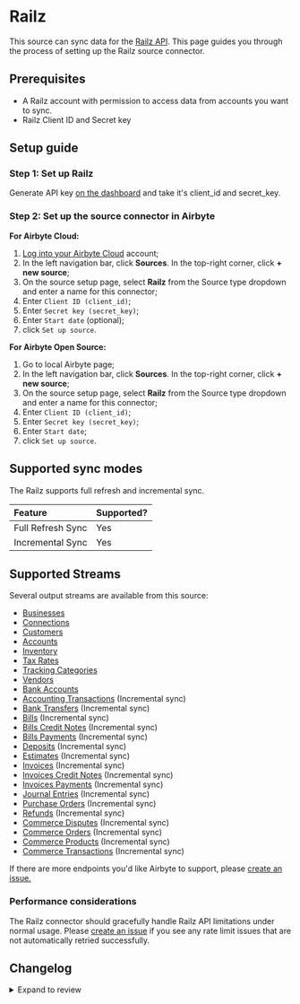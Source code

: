 # Railz

This source can sync data for the [Railz API](https://docs.railz.ai/).
This page guides you through the process of setting up the Railz source connector.

## Prerequisites

- A Railz account with permission to access data from accounts you want to sync.
- Railz Client ID and Secret key

## Setup guide

### Step 1: Set up Railz

Generate API key [on the dashboard](https://dashboard.railz.ai/developers/api-keys) and take it's client_id and secret_key.

### Step 2: Set up the source connector in Airbyte

<!-- env:cloud -->

**For Airbyte Cloud:**

1. [Log into your Airbyte Cloud](https://cloud.airbyte.com/workspaces) account;
2. In the left navigation bar, click **Sources**. In the top-right corner, click **+ new source**;
3. On the source setup page, select **Railz** from the Source type dropdown and enter a name for this connector;
4. Enter `Client ID (client_id)`;
5. Enter `Secret key (secret_key)`;
6. Enter `Start date` (optional);
7. click `Set up source`.
<!-- /env:cloud -->

<!-- env:oss -->

**For Airbyte Open Source:**

1. Go to local Airbyte page;
2. In the left navigation bar, click **Sources**. In the top-right corner, click **+ new source**;
3. On the source setup page, select **Railz** from the Source type dropdown and enter a name for this connector;
4. Enter `Client ID (client_id)`;
5. Enter `Secret key (secret_key)`;
6. Enter `Start date`;
7. click `Set up source`.
<!-- /env:oss -->

## Supported sync modes

The Railz supports full refresh and incremental sync.

| Feature           | Supported? |
| :---------------- | :--------- |
| Full Refresh Sync | Yes        |
| Incremental Sync  | Yes        |

## Supported Streams

Several output streams are available from this source:

- [Businesses](https://docs.railz.ai/reference/get-businesses)
- [Connections](https://docs.railz.ai/reference/getconnections)
- [Customers](https://docs.railz.ai/reference/getcustomers)
- [Accounts](https://docs.railz.ai/reference/getaccounts)
- [Inventory](https://docs.railz.ai/reference/getinventory)
- [Tax Rates](https://docs.railz.ai/reference/gettaxrates)
- [Tracking Categories](https://docs.railz.ai/reference/get-trackingcategories)
- [Vendors](https://docs.railz.ai/reference/getvendors)
- [Bank Accounts](https://docs.railz.ai/reference/get-bankaccounts)
- [Accounting Transactions](https://docs.railz.ai/reference/get-accountingtransactions) \(Incremental sync\)
- [Bank Transfers](https://docs.railz.ai/reference/get-banktransfers) \(Incremental sync\)
- [Bills](https://docs.railz.ai/reference/getbills) \(Incremental sync\)
- [Bills Credit Notes](https://docs.railz.ai/reference/bill-creditnotes) \(Incremental sync\)
- [Bills Payments](https://docs.railz.ai/reference/getbillspayments) \(Incremental sync\)
- [Deposits](https://docs.railz.ai/reference/get-deposits) \(Incremental sync\)
- [Estimates](https://docs.railz.ai/reference/get-estimates) \(Incremental sync\)
- [Invoices](https://docs.railz.ai/reference/getinvoices) \(Incremental sync\)
- [Invoices Credit Notes](https://docs.railz.ai/reference/get-invoice-creditnotes) \(Incremental sync\)
- [Invoices Payments](https://docs.railz.ai/reference/getinvoicespayments) \(Incremental sync\)
- [Journal Entries](https://docs.railz.ai/reference/get-journalentries) \(Incremental sync\)
- [Purchase Orders](https://docs.railz.ai/reference/get-purchaseorder) \(Incremental sync\)
- [Refunds](https://docs.railz.ai/reference/get-refund) \(Incremental sync\)
- [Commerce Disputes](https://docs.railz.ai/reference/dispute) \(Incremental sync\)
- [Commerce Orders](https://docs.railz.ai/reference/order) \(Incremental sync\)
- [Commerce Products](https://docs.railz.ai/reference/product) \(Incremental sync\)
- [Commerce Transactions](https://docs.railz.ai/reference/transactions) \(Incremental sync\)

If there are more endpoints you'd like Airbyte to support, please [create an issue.](https://github.com/airbytehq/airbyte/issues/new/choose)

### Performance considerations

The Railz connector should gracefully handle Railz API limitations under normal usage. Please [create an issue](https://github.com/airbytehq/airbyte/issues) if you see any rate limit issues that are not automatically retried successfully.

## Changelog

<details>
  <summary>Expand to review</summary>

| Version | Date       | Pull Request                                             | Subject           |
| :------ | :--------- | :------------------------------------------------------- | :---------------- |
| 0.2.12 | 2025-08-02 | [61066](https://github.com/airbytehq/airbyte/pull/61066) | Update dependencies |
| 0.2.11 | 2025-05-24 | [60560](https://github.com/airbytehq/airbyte/pull/60560) | Update dependencies |
| 0.2.10 | 2025-05-10 | [60145](https://github.com/airbytehq/airbyte/pull/60145) | Update dependencies |
| 0.2.9 | 2025-05-03 | [59502](https://github.com/airbytehq/airbyte/pull/59502) | Update dependencies |
| 0.2.8 | 2025-04-27 | [59087](https://github.com/airbytehq/airbyte/pull/59087) | Update dependencies |
| 0.2.7 | 2025-04-19 | [58477](https://github.com/airbytehq/airbyte/pull/58477) | Update dependencies |
| 0.2.6 | 2025-04-12 | [57878](https://github.com/airbytehq/airbyte/pull/57878) | Update dependencies |
| 0.2.5 | 2025-04-05 | [57324](https://github.com/airbytehq/airbyte/pull/57324) | Update dependencies |
| 0.2.4 | 2025-03-29 | [56792](https://github.com/airbytehq/airbyte/pull/56792) | Update dependencies |
| 0.2.3 | 2025-03-22 | [56177](https://github.com/airbytehq/airbyte/pull/56177) | Update dependencies |
| 0.2.2 | 2025-03-08 | [53971](https://github.com/airbytehq/airbyte/pull/53971) | Update dependencies |
| 0.2.1 | 2025-02-24 | [54164](https://github.com/airbytehq/airbyte/pull/54164) | Remove stream_state interpolation from record filter |
| 0.2.0 | 2025-02-05 | [47244](https://github.com/airbytehq/airbyte/pull/47244) | Migrate to manifest only format |
| 0.1.26 | 2025-02-01 | [52978](https://github.com/airbytehq/airbyte/pull/52978) | Update dependencies |
| 0.1.25 | 2025-01-25 | [52519](https://github.com/airbytehq/airbyte/pull/52519) | Update dependencies |
| 0.1.24 | 2025-01-18 | [51928](https://github.com/airbytehq/airbyte/pull/51928) | Update dependencies |
| 0.1.23 | 2025-01-11 | [51318](https://github.com/airbytehq/airbyte/pull/51318) | Update dependencies |
| 0.1.22 | 2025-01-04 | [50926](https://github.com/airbytehq/airbyte/pull/50926) | Update dependencies |
| 0.1.21 | 2024-12-28 | [50699](https://github.com/airbytehq/airbyte/pull/50699) | Update dependencies |
| 0.1.20 | 2024-12-21 | [50266](https://github.com/airbytehq/airbyte/pull/50266) | Update dependencies |
| 0.1.19 | 2024-12-14 | [49067](https://github.com/airbytehq/airbyte/pull/49067) | Starting with this version, the Docker image is now rootless. Please note that this and future versions will not be compatible with Airbyte versions earlier than 0.64 |
| 0.1.18 | 2024-10-28 | [47114](https://github.com/airbytehq/airbyte/pull/47114) | Update dependencies |
| 0.1.17 | 2024-10-12 | [46786](https://github.com/airbytehq/airbyte/pull/46786) | Update dependencies |
| 0.1.16 | 2024-10-05 | [46462](https://github.com/airbytehq/airbyte/pull/46462) | Update dependencies |
| 0.1.15 | 2024-09-28 | [46182](https://github.com/airbytehq/airbyte/pull/46182) | Update dependencies |
| 0.1.14 | 2024-09-21 | [45811](https://github.com/airbytehq/airbyte/pull/45811) | Update dependencies |
| 0.1.13 | 2024-09-14 | [45576](https://github.com/airbytehq/airbyte/pull/45576) | Update dependencies |
| 0.1.12 | 2024-09-07 | [45317](https://github.com/airbytehq/airbyte/pull/45317) | Update dependencies |
| 0.1.11 | 2024-08-31 | [45036](https://github.com/airbytehq/airbyte/pull/45036) | Update dependencies |
| 0.1.10 | 2024-08-24 | [44649](https://github.com/airbytehq/airbyte/pull/44649) | Update dependencies |
| 0.1.9 | 2024-08-17 | [44206](https://github.com/airbytehq/airbyte/pull/44206) | Update dependencies |
| 0.1.8 | 2024-08-12 | [43801](https://github.com/airbytehq/airbyte/pull/43801) | Update dependencies |
| 0.1.7 | 2024-08-10 | [43541](https://github.com/airbytehq/airbyte/pull/43541) | Update dependencies |
| 0.1.6 | 2024-08-03 | [43288](https://github.com/airbytehq/airbyte/pull/43288) | Update dependencies |
| 0.1.5 | 2024-07-27 | [42674](https://github.com/airbytehq/airbyte/pull/42674) | Update dependencies |
| 0.1.4 | 2024-07-20 | [40029](https://github.com/airbytehq/airbyte/pull/40029) | Update dependencies |
| 0.1.3 | 2024-07-19 | [42125](https://github.com/airbytehq/airbyte/pull/42125) | Fix Python MRO bug |
| 0.1.2 | 2024-05-21 | [38545](https://github.com/airbytehq/airbyte/pull/38545) | [autopull] base image + poetry + up_to_date |
| 0.1.1 | 2023-02-16 | [20960](https://github.com/airbytehq/airbyte/pull/20960) | New Source: Railz |

</details>
